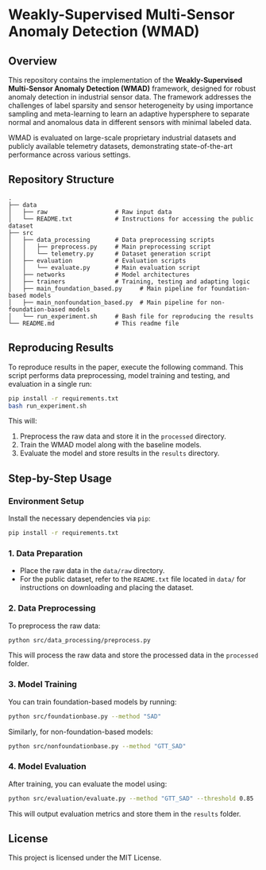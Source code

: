 # Weakly-Supervised Multi-Sensor Anomaly Detection (WMAD)

## Overview

This repository contains the implementation of the **Weakly-Supervised Multi-Sensor Anomaly Detection (WMAD)** framework, designed for robust anomaly detection in industrial sensor data. The framework addresses the challenges of label sparsity and sensor heterogeneity by using importance sampling and meta-learning to learn an adaptive hypersphere to separate normal and anomalous data in different sensors with minimal labeled data.

WMAD is evaluated on large-scale proprietary industrial datasets and publicly available telemetry datasets, demonstrating state-of-the-art performance across various settings.

## Repository Structure

```
.
├── data
│   ├── raw                   # Raw input data
│   └── README.txt            # Instructions for accessing the public dataset
├── src
│   ├── data_processing       # Data preprocessing scripts
│   │   ├── preprocess.py     # Main preprocessing script
│   │   └── telemetry.py      # Dataset generation script
│   ├── evaluation            # Evaluation scripts
│   │   └── evaluate.py       # Main evaluation script
│   ├── networks              # Model architectures
│   ├── trainers              # Training, testing and adapting logic
│   ├── main_foundation_based.py     # Main pipeline for foundation-based models
│   ├── main_nonfoundation_based.py  # Main pipeline for non-foundation-based models
│   └── run_experiment.sh     # Bash file for reproducing the results
└── README.md                 # This readme file
```


## Reproducing Results

To reproduce results in the paper, execute the following command. This script performs data preprocessing, model training and testing, and evaluation in a single run:

```bash
pip install -r requirements.txt
bash run_experiment.sh
```

This will:

1. Preprocess the raw data and store it in the `processed` directory.
2. Train the WMAD model along with the baseline models.
3. Evaluate the model and store results in the `results` directory.

## Step-by-Step Usage

### Environment Setup

Install the necessary dependencies via `pip`:

```bash
pip install -r requirements.txt
```

### 1. Data Preparation

- Place the raw data in the `data/raw` directory.
- For the public dataset, refer to the `README.txt` file located in `data/` for instructions on downloading and placing the dataset.

### 2. Data Preprocessing

To preprocess the raw data:

```bash
python src/data_processing/preprocess.py
```

This will process the raw data and store the processed data in the `processed` folder.

### 3. Model Training

You can train foundation-based models by running:

```bash
python src/foundationbase.py --method "SAD"
```

Similarly, for non-foundation-based models:

```bash
python src/nonfoundationbase.py --method "GTT_SAD"
```

### 4. Model Evaluation

After training, you can evaluate the model using:

```bash
python src/evaluation/evaluate.py --method "GTT_SAD" --threshold 0.85
```

This will output evaluation metrics and store them in the `results` folder.

## License

This project is licensed under the MIT License.